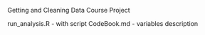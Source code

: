 Getting and Cleaning Data Course Project

 run_analysis.R - with script
 CodeBook.md - variables description

